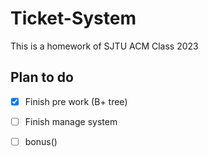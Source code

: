 # Ticket-System  

This is a homework of SJTU ACM Class 2023

## Plan to do

- [x] Finish pre work (B+ tree)

- [ ] Finish manage system

- [ ] bonus()
